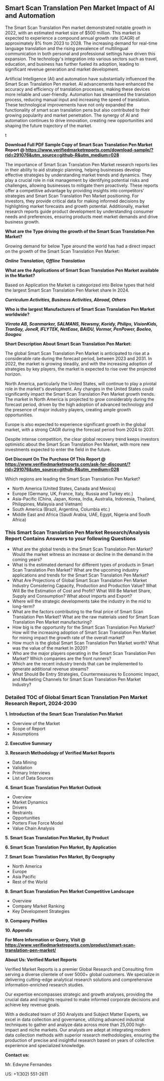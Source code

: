 <h2>Smart Scan Translation Pen Market Impact of AI and Automation</h2><p>The Smart Scan Translation Pen market demonstrated notable growth in 2022, with an estimated market size of $500 million. This market is expected to experience a compound annual growth rate (CAGR) of approximately 8% from 2023 to 2028. The increasing demand for real-time language translation and the rising prevalence of multilingual communication in both personal and professional settings have driven this expansion. The technology's integration into various sectors such as travel, education, and business has further fueled its adoption, leading to significant revenue generation and market development.</p><p>Artificial Intelligence (AI) and automation have substantially influenced the Smart Scan Translation Pen market. AI advancements have enhanced the accuracy and efficiency of translation processes, making these devices more reliable and user-friendly. Automation has streamlined the translation process, reducing manual input and increasing the speed of translation. These technological improvements have not only expanded the functionality of smart scan translation pens but also contributed to their growing popularity and market penetration. The synergy of AI and automation continues to drive innovation, creating new opportunities and shaping the future trajectory of the market.</p>t</p><p id="" class=""><strong>Download Full PDF Sample Copy of Smart Scan Translation Pen Market Report @ <a href="https://www.verifiedmarketreports.com/download-sample/?rid=291076&utm_source=github-R&utm_medium=028" target="_blank">https://www.verifiedmarketreports.com/download-sample/?rid=291076&utm_source=github-R&utm_medium=028</a></strong></p><p>The importance of&nbsp;Smart Scan Translation Pen Market research reports lies in their ability to aid strategic planning, helping businesses develop effective strategies by understanding market trends and dynamics. They play a crucial role in risk management by identifying potential risks and challenges, allowing businesses to mitigate them proactively. These reports offer a competitive advantage by providing insights into competitors' strategies and Smart Scan Translation Pen Market positioning. For investors, they provide critical data for making informed decisions by highlighting market forecasts and growth potential. Additionally, market research reports guide product development by understanding consumer needs and preferences, ensuring products meet market demands and drive business growth.</p><p><strong>What are the&nbsp;Type driving the growth of the Smart Scan Translation Pen Market?</strong></p><p id="" class="">Growing demand for below Type around the world has had a direct impact on the growth of the Smart Scan Translation Pen Market:</p><em><strong>Online Translation, Offline Translation</strong></em></p><strong>What are the&nbsp;Applications&nbsp;of Smart Scan Translation Pen Market available in the Market?</strong></p><p id="" class="">Based on Application the Market is categorized into Below types that held the largest Smart Scan Translation Pen Market share In 2024.</p><em><strong>Curriculum Activities, Business Activities, Abroad, Others</strong></em></p><strong>Who is the largest Manufacturers of Smart Scan Translation Pen Market worldwide?</strong></p><p><em><strong>Virrata AB, Scanmarker, SALMANS, Newsmy, Koridy, Philips, VisionKids, TranSay, JoneR, IFLYTEK, NetEase, BAIDU, Vormor, PenPower, Boeleo, Sougou</strong></em></p><p id="" class=""><strong>Short Description About Smart Scan Translation Pen Market:</strong></p><p>The global Smart Scan Translation Pen Market is anticipated to rise at a considerable rate during the forecast period, between 2023 and 2031. In 2022, the market is growing steadily, and with the increasing adoption of strategies by key players, the market is expected to rise over the projected horizon.</p><p>North America, particularly the United States, will continue to play a pivotal role in the market's development. Any changes in the United States could significantly impact the Smart Scan Translation Pen Market growth trends. The market in North America is projected to grow considerably during the forecast period, driven by the high adoption of advanced technology and the presence of major industry players, creating ample growth opportunities.</p><p>Europe is also expected to experience significant growth in the global market, with a strong CAGR during the forecast period from 2024 to 2031.</p><p>Despite intense competition, the clear global recovery trend keeps investors optimistic about the Smart Scan Translation Pen Market, with more new investments expected to enter the field in the future.</p><p id="" class=""><strong>Get Discount On The Purchase Of This Report @ <a href="https://www.verifiedmarketreports.com/ask-for-discount/?rid=291076&utm_source=github-R&utm_medium=028" target="_blank">https://www.verifiedmarketreports.com/ask-for-discount/?rid=291076&utm_source=github-R&utm_medium=028</a></strong></p>Which regions are leading the Smart Scan Translation Pen Market?</p><ul><li>North America (United States, Canada and Mexico)</li><li>Europe (Germany, UK, France, Italy, Russia and Turkey etc.)</li><li>Asia-Pacific (China, Japan, Korea, India, Australia, Indonesia, Thailand, Philippines, Malaysia and Vietnam)</li><li>South America (Brazil, Argentina, Columbia etc.)</li><li>Middle East and Africa (Saudi Arabia, UAE, Egypt, Nigeria and South Africa)</li></ul><h3 id="" class="">This Smart Scan Translation Pen Market Research/Analysis Report Contains Answers to your following Questions</h3><ul><li>What are the global trends in the Smart Scan Translation Pen Market? Would the market witness an increase or decline in the demand in the coming years?</li><li>What is the estimated demand for different types of products in Smart Scan Translation Pen Market? What are the upcoming industry applications and trends for the Smart Scan Translation Pen Market?</li><li>What Are Projections of Global Smart Scan Translation Pen Market Industry Considering Capacity, Production and Production Value? What Will Be the Estimation of Cost and Profit? What Will Be Market Share, Supply and Consumption? What about imports and Export?</li><li>Where will the strategic developments take the industry in the mid to long-term?</li><li>What are the factors contributing to the final price of Smart Scan Translation Pen Market? What are the raw materials used for Smart Scan Translation Pen Market manufacturing?</li><li>How big is the opportunity for the Smart Scan Translation Pen Market? How will the increasing adoption of Smart Scan Translation Pen Market for mining impact the growth rate of the overall market?</li><li>How much is the global Smart Scan Translation Pen Market worth? What was the value of the market In 2020?</li><li>Who are the major players operating in the Smart Scan Translation Pen Market? Which companies are the front runners?</li><li>Which are the recent industry trends that can be implemented to generate additional revenue streams?</li><li>What Should Be Entry Strategies, Countermeasures to Economic Impact, and Marketing Channels for Smart Scan Translation Pen Market Industry?</li></ul><h3 id="" class="">Detailed TOC of Global Smart Scan Translation Pen Market Research Report, 2024-2030</h3><p id="" class=""><strong>1. Introduction of the Smart Scan Translation Pen Market</strong></p><ul><li>Overview of the Market</li><li>Scope of Report</li><li>Assumptions</li></ul><p id="" class=""><strong>2. Executive Summary</strong></p><p id="" class=""><strong>3. Research Methodology of Verified Market Reports</strong></p><ul><li>Data Mining</li><li>Validation</li><li>Primary Interviews</li><li>List of Data Sources</li></ul><p id="" class=""><strong>4. Smart Scan Translation Pen Market Outlook</strong></p><ul><li>Overview</li><li>Market Dynamics</li><li>Drivers</li><li>Restraints</li><li>Opportunities</li><li>Porters Five Force Model</li><li>Value Chain Analysis</li></ul><p id="" class=""><strong>5. Smart Scan Translation Pen Market, By Product</strong></p><p id="" class=""><strong>6. Smart Scan Translation Pen Market, By Application</strong></p><p id="" class=""><strong>7. Smart Scan Translation Pen Market, By Geography</strong></p><ul><li>North America</li><li>Europe</li><li>Asia Pacific</li><li>Rest of the World</li></ul><p id="" class=""><strong>8. Smart Scan Translation Pen Market Competitive Landscape</strong></p><ul><li>Overview</li><li>Company Market Ranking</li><li>Key Development Strategies</li></ul><p id="" class=""><strong>9. Company Profiles</strong></p><p id="" class=""><strong>10. Appendix</strong></p><p id="" class=""><strong>For More Information or Query, Visit @ <a href="https://www.verifiedmarketreports.com/product/smart-scan-translation-pen-market/" target="_blank">https://www.verifiedmarketreports.com/product/smart-scan-translation-pen-market/</a></strong></p><p id="" class=""><strong>About Us: Verified Market Reports</strong></p><p id="" class="">Verified Market Reports is a premier Global Research and Consulting firm serving a diverse clientele of over 5000+ global customers. We specialize in delivering cutting-edge analytical research solutions and comprehensive information-enriched research studies.</p><p id="" class="">Our expertise encompasses strategic and growth analyses, providing the crucial data and insights required to make informed corporate decisions and achieve key revenue goals.</p><p id="" class="">With a dedicated team of 250 Analysts and Subject Matter Experts, we excel in data collection and governance, utilizing advanced industrial techniques to gather and analyze data across more than 25,000 high-impact and niche markets. Our analysts are adept at integrating modern data collection methods with superior research methodologies, ensuring the production of precise and insightful research based on years of collective experience and specialized knowledge.</p><p id="" class=""><strong>Contact us:</strong></p><p id="" class="">Mr. Edwyne Fernandes</p><p id="" class="">US: +1(302) 551-2611</p>